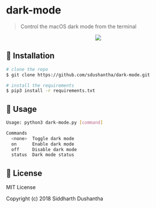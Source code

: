 # dark-mode

> Control the macOS dark mode from the terminal

<p align="center">
<a href="https://asciinema.org/a/185168">
<img src="https://i.giphy.com/5UH6rHeHCzvV3uLThO.gif">
</a>
</p>

## :floppy_disk: Installation

```bash
# clone the repo
$ git clone https://github.com/sdushantha/dark-mode.git

# install the requirements
$ pip3 install -r requirements.txt
```

## :hammer: Usage
```bash
Usage: python3 dark-mode.py [command]

Commands
  <none>  Toggle dark mode
  on      Enable dark mode
  off     Disable dark mode
  status  Dark mode status
```

## :scroll: License
MIT License

Copyright (c) 2018 Siddharth Dushantha
